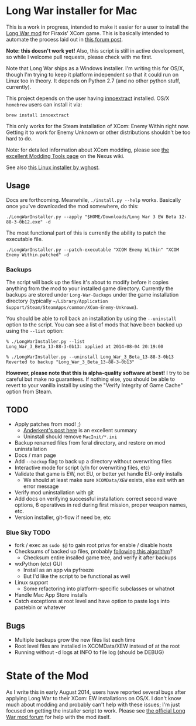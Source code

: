 # Long War installer for Mac

This is a work in progress, intended to make it easier for a user to install the 
[Long War mod](http://ufopaedia.org/index.php?title=Long_War) for Firaxis' XCom game.
This is basically intended to automate the process laid out in 
[this forum post](http://forums.nexusmods.com/index.php?/topic/1918524-long-war-for-mac-osx-pointers-advice/#entry17035114).

**Note: this doesn't work yet!** Also, this script is still in active development, so while I 
welcome pull requests, please check with me first.

Note that Long War ships as a Windows installer. I'm writing this for OS/X, though I'm trying to 
keep it platform independent so that it could run on Linux too in theory. It depends on Python 2.7
(and no other python stuff, currently).

This project depends on the user having [innoextract](http://constexpr.org/innoextract/) installed. 
OS/X `homebrew` users can install it via:

    brew install innoextract

This only works for the Steam installation of XCom: Enemy Within right now. Getting it to work for 
Enemy Unknown or other distributions shouldn't be too hard to do.

Note: for detailed information about XCom modding, please see 
[the excellent Modding Tools page](http://wiki.tesnexus.com/index.php/Modding_Tools_-_XCOM:EU_2012) 
on the Nexus wiki.

See also [this Linux installer by wghost](https://github.com/wghost/LongWar-Linux).

## Usage

Docs are forthcoming. Meanwhile, `./install.py --help` works. Basically once you've downloaded the mod
somewhere, do this:

    ./LongWarInstaller.py --apply "$HOME/Downloads/Long War 3 EW Beta 12-88-3-0b12.exe" -d

The most functional part of this is currently the ability to patch the executable file.

	./LongWarInstaller.py --patch-executable "XCOM Enemy Within" "XCOM Enemy Within.patched" -d

### Backups

The script will back up the files it's about to modify before it copies anything from the mod to your 
installed game directory. Currently the backups are stored under `Long-War-Backups` under the game 
installation directory (typically `~/Library/Application Support/Steam/SteamApps/common/XCom-Enemy-Unknown`).

You should be able to roll back an installation by using the `--uninstall` option to the script. You 
can see a list of mods that have been backed up using the `--list` option:

	% ./LongWarInstaller.py --list
	Long_War_3_Beta_13-88-3-0b13: applied at 2014-08-04 20:19:00

	% ./LongWarInstaller.py --uninstall Long_War_3_Beta_13-88-3-0b13
	Reverted to backup "Long_War_3_Beta_13-88-3-0b13"

**However, please note that this is alpha-quality software at best!** I try to be careful but make 
no guarantees. If nothing else, you should be able to revert to your vanilla install by using the 
"Verify Integrity of Game Cache" option from Steam.

## TODO

* Apply patches from mod! ;)
  * [Anderkent's post here](http://forums.nexusmods.com/index.php?/topic/1918524-long-war-for-mac-osx-pointers-advice/?p=17340474)
    is an excellent summary
  * Uninstall should remove `MacInit/*.ini`
* Backup renamed files from feral directory, and restore on mod uninstallation
* Docs / man page
* Add `--backup` flag to back up a directory without overwriting files
* Interactive mode for script (y/n for overwriting files, etc)
* Validate that game is EW, not EU, or better yet handle EU-only installs
  * We should at least make sure `XCOMData/XEW` exists, else exit with an error message
* Verify mod uninstallation with git
* Add docs on verifying successful installation: correct second wave options, 6 operatives in 
  red during first mission, proper weapon names, etc.
* Version installer, git-flow if need be, etc

### Blue Sky TODO
* fork / exec as `sudo $@` to gain root privs for enable / disable hosts
* Checksums of backed up files, probably [following this algorithm](http://stackoverflow.com/a/3431835/87990)?
  * Checksum entire insalled game tree, and verify it after backups
* wxPython (etc) GUI 
  * Install as an app via pyfreeze
  * But I'd like the script to be functional as well
* Linux support
  * Some refactoring into platform-specific subclasses or whatnot
* Handle Mac App Store installs
* Catch exceptions at root level and have option to paste logs into pastebin or whatever

## Bugs

* Multiple backups grow the new files list each time
* Root level files are installed in XCOMData/XEW instead of at the root
* Running without -d logs at INFO to file log (should be DEBUG)

# State of the Mod

As I write this in early August 2014, users have reported several bugs after applying Long War to
their XCom: EW installations on OS/X. I don't know much about modding and probably can't help with 
these issues; I'm just focused on getting the installer script to work. Please see 
[the official Long War mod forum](http://forums.nexusmods.com/index.php?/forum/665-xcom-file-discussions/)
for help with the mod itself.
